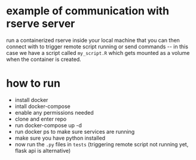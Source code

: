 # example of communication with rserve server

run a containerized rserve inside your local machine that you can then connect with to trigger remote script running or send commands -- in this case we have a script called `my_script.R` which gets mounted as a volume when the container is created.

# how to run

- install docker
- intall docker-compose
- enable any permissions needed
- clone and enter repo
- run docker-compose up -d
- run docker ps to make sure services are running
- make sure you have python installed
- now run the `.py` files in `tests` (triggering remote script not running yet, flask api is alternative)

